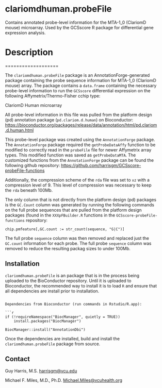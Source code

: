 # clariomdhuman.probeFile
Contains annotated probe-level information for the MTA-1_0 (ClariomD mouse) microarray.  Used by the GCSscore R package for differential gene expression analysis.

# Description
===================

The `clariomdhuman.probeFile` package is an AnnotationForge-generated package containing the probe sequence information for MTA-1_0 (ClariomD mouse) array.  The package contains a `data.frame` containing the necessary probe-level information to run the `GCSscore` differential expression on the following Affymetrix/Thermo-Fisher cchip type:  

ClariomD Human microarray

All probe-level information in this file was pulled from the platform design (pd) annotation package (`pd.clariom.d.human`) on Bioconductor: https://bioconductor.org/packages/release/data/annotation/html/pd.clariom.d.human.html

This probe-level package was created using the `AnnotationForge` package.  The `AnnotationForge` package required the `getProbeDataAffy` function to be modified to correctly read in the `probeFile` file for newer Affymetrix array types.  This modified function was saved as `getProbeDataMTA`.  The customized functions from the `AnnotationForge` package can be found the following github repository: https://github.com/harrisgm/GCSscore-probeFile-functions

Additionally, the compression scheme of the `rda` file was set to `xz` with a compression level of 9.  This level of compression was necessary to keep the `rda` beneath 100Mb.  

The only column that is not directly from the platform design (pd) packages is the `GC.Count` column was generated by running the following commands on the full probe sequences that are pulled from the platform design packages (found in the `XXXpFBuilder.R` functions in the `GCSscore-probeFile-functions` repository:

```
chip.pmfeature[,GC.count := str_count(sequence, "G|C")]
```

The full probe `sequence` column was then removed and replaced just the `GC.count` information for each probe.  The full probe `sequence` column was removed to reduce the resulting packag sizes to under 100Mb.

Installation
------------

`clariomdhuman.probeFile` is an package that is in the process being uploaded to the BioConductor repository. Until it is uploaded to Bioconductor, the recommended way to install it is to load `R` and ensure that all dependencies are install prior to installation.
```

Dependencies from Bioconductor (run commands in Rstudio/R.app):

```r
if (!requireNamespace("BiocManager", quietly = TRUE))
    install.packages("BiocManager")
    
BiocManager::install("AnnotationDbi")
```

Once the dependencies are installed, build and install the `clariomdhuman.probeFile` package from source.

Contact
-------

Guy Harris, M.S.
<harrisgm@vcu.edu>

Michael F. Miles, M.D., Ph.D.
<Michael.Miles@vcuhealth.org>

[1]: https://github.com/harrisgm/GCSscore
